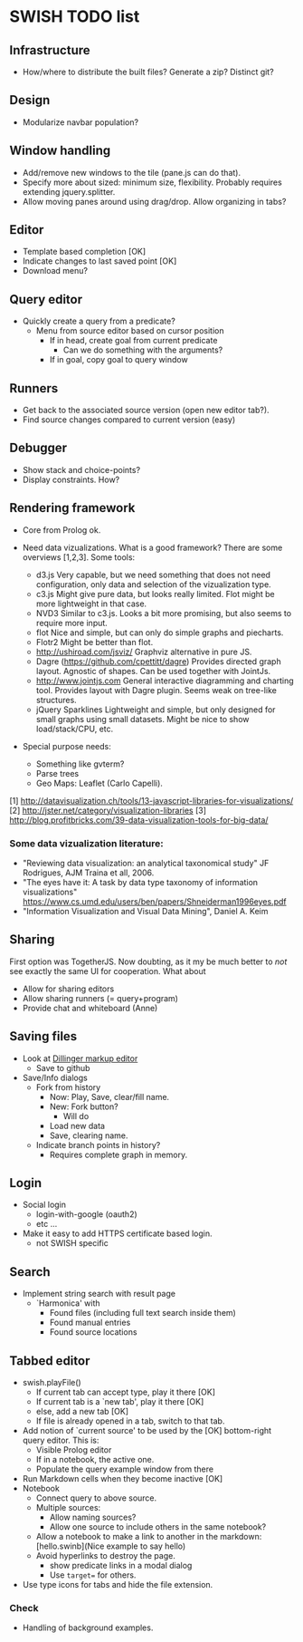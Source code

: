 # SWISH TODO list

## Infrastructure

  - How/where to distribute the built files?  Generate a zip?  Distinct
    git?

## Design

  - Modularize navbar population?

## Window handling

  - Add/remove new windows to the tile (pane.js can do that).
  - Specify more about sized: minimum size, flexibility.  Probably
    requires extending jquery.splitter.
  - Allow moving panes around using drag/drop.  Allow organizing
    in tabs?

## Editor

  - Template based completion					[OK]
  - Indicate changes to last saved point			[OK]
  - Download menu?

## Query editor

  - Quickly create a query from a predicate?
    - Menu from source editor based on cursor position
      - If in head, create goal from current predicate
        - Can we do something with the arguments?
      - If in goal, copy goal to query window

## Runners

  - Get back to the associated source version (open new editor tab?).
  - Find source changes compared to current version (easy)

## Debugger

  - Show stack and choice-points?
  - Display constraints.  How?

## Rendering framework

  - Core from Prolog ok.
  - Need data vizualizations.  What is a good framework?  There are some
    overviews [1,2,3]. Some tools:

    - d3.js
      Very capable, but we need something that does not need configuration,
      only data and selection of the vizualization type.
    - c3.js
      Might give pure data, but looks really limited.  Flot might be
      more lightweight in that case.
    - NVD3
      Similar to c3.js.  Looks a bit more promising, but also seems
      to require more input.
    - flot
      Nice and simple, but can only do simple graphs and piecharts.
    - Flotr2
      Might be better than flot.
    - http://ushiroad.com/jsviz/
      Graphviz alternative in pure JS.
    - Dagre (https://github.com/cpettitt/dagre)
      Provides directed graph layout.  Agnostic of shapes.  Can be used
      together with JointJs.
    - http://www.jointjs.com
      General interactive diagramming and charting tool.  Provides layout
      with Dagre plugin.  Seems weak on tree-like structures.
    - jQuery Sparklines
      Lightweight and simple, but only designed for small graphs using small
      datasets.  Might be nice to show load/stack/CPU, etc.
  - Special purpose needs:
    - Something like gvterm?
    - Parse trees
    - Geo Maps: Leaflet (Carlo Capelli).

[1] http://datavisualization.ch/tools/13-javascript-libraries-for-visualizations/
[2] http://jster.net/category/visualization-libraries
[3] http://blog.profitbricks.com/39-data-visualization-tools-for-big-data/

### Some data vizualization literature:

 - "Reviewing data visualization: an analytical taxonomical study"
   JF Rodrigues, AJM Traina et all, 2006.
 - "The eyes have it: A task by data type taxonomy of information
   visualizations"
   https://www.cs.umd.edu/users/ben/papers/Shneiderman1996eyes.pdf
 - "Information Visualization and Visual Data Mining", Daniel A. Keim

## Sharing

First option was TogetherJS.  Now doubting, as it my be much better to
_not_ see exactly the same UI for cooperation.  What about

  - Allow for sharing editors
  - Allow sharing runners (= query+program)
  - Provide chat and whiteboard (Anne)

## Saving files

  - Look at [Dillinger markup editor](http://dillinger.io/)
    - Save to github
  - Save/Info dialogs
    - Fork from history
      - Now: Play, Save, clear/fill name.
      - New: Fork button?
        - Will do
	  - Load new data
	  - Save, clearing name.
    - Indicate branch points in history?
      - Requires complete graph in memory.

## Login

  - Social login
    - login-with-google (oauth2)
    - etc ...
  - Make it easy to add HTTPS certificate based login.
    - not SWISH specific

## Search

  - Implement string search with result page
    - `Harmonica' with
      - Found files (including full text search inside them)
      - Found manual entries
      - Found source locations

## Tabbed editor

  - swish.playFile()
    - If current tab can accept type, play it there		[OK]
    - If current tab is a `new tab', play it there		[OK]
    - else, add a new tab					[OK]
    - If file is already opened in a tab, switch to that tab.
  - Add notion of `current source' to be used by the		[OK]
    bottom-right query editor.  This is:
    - Visible Prolog editor
    - If in a notebook, the active one.
    - Populate the query example window from there
  - Run Markdown cells when they become inactive		[OK]
  - Notebook
    - Connect query to above source.
    - Multiple sources:
      - Allow naming sources?
      - Allow one source to include others in the same notebook?
    - Allow a notebook to make a link to another in the markdown:
      [hello.swinb](Nice example to say hello)
    - Avoid hyperlinks to destroy the page.
      - show predicate links in a modal dialog
      - Use `target=` for others.
  - Use type icons for tabs and hide the file extension.

### Check

  - Handling of background examples.
